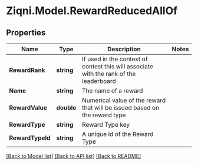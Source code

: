 
# Ziqni.Model.RewardReducedAllOf

## Properties

Name | Type | Description | Notes
------------ | ------------- | ------------- | -------------
**RewardRank** | **string** | If used in the context of contest this will associate with the rank of the leaderboard | 
**Name** | **string** | The name of a reward | 
**RewardValue** | **double** | Numerical value of the reward that will be issued based on the reward type | 
**RewardType** | **string** | Reward Type key | 
**RewardTypeId** | **string** | A unique id of the Reward Type | 

[[Back to Model list]](../README.md#documentation-for-models)
[[Back to API list]](../README.md#documentation-for-api-endpoints)
[[Back to README]](../README.md)

